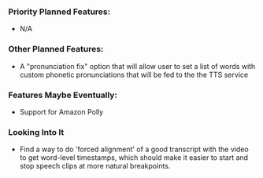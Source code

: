 ### Priority Planned Features:
* N/A

### Other Planned Features:
* A "pronunciation fix" option that will allow user to set a list of words with custom phonetic pronunciations that will be fed to the the TTS service

### Features Maybe Eventually:
* Support for Amazon Polly

### Looking Into It
* Find a way to do 'forced alignment' of a good transcript with the video to get word-level timestamps, which should make it easier to start and stop speech clips at more natural breakpoints.